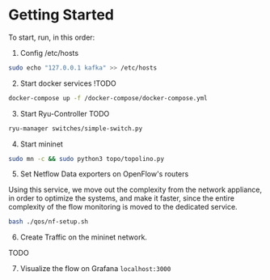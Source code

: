 # Getting Started

To start, run, in this order:

1. Config /etc/hosts

```sh
sudo echo "127.0.0.1 kafka" >> /etc/hosts
```

2. Start docker services !TODO

```sh
docker-compose up -f /docker-compose/docker-compose.yml
```

3. Start Ryu-Controller TODO

```sh
ryu-manager switches/simple-switch.py
```

4. Start mininet

```sh
sudo mn -c && sudo python3 topo/topolino.py
```

5. Set Netflow Data exporters on OpenFlow's routers

Using this service, we move out the complexity from the network appliance, in order
to optimize the systems, and make it faster, since the entire complexity of the flow
monitoring is moved to the dedicated service.

```sh
bash ./qos/nf-setup.sh
```

6. Create Traffic on the mininet network.

TODO

7. Visualize the flow on Grafana `localhost:3000`
